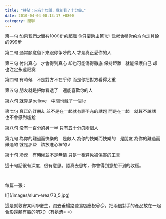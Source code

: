 ```yaml
---
title: "轉貼：只有十句話，我卻看了十分鐘…"
date: 2010-04-04 00:13:17 +0800
category: 閒聊
---
```

<p>第一句  如果我們之間有1000步的距離   你只要跨出第1步    我就會朝你的方向走其餘的999步</p><p>第二句  通常願意留下來跟你争吵的人    才是真正愛你的人</p><p>第三句  付出真心　才會得到真心     却也可能傷得徹底      保持距離　就能保護自己  却也注定永遠寂寞</p><p>第四句   有時候　不是對方不在乎你      而是你把對方看得太重</p><p>第五句  朋友就是把你看透了　還能喜歡你的人</p><p>第六句 就算是believe　中間也藏了一個lie</p><p>第七句   真正的好朋友     並不是在一起就有聊不完的話题     而是在一起　就算不說話  也不會感到尷尬</p><p>第八句  没有一百分的另一半     只有五十分的兩個人</p><p>第九句  為你的難過而快樂的　是敵人          為你的快樂而快樂的　是朋友  為你的難過而難過的        就是那些　該放進心裡的人</p><p>第十句  冷漠　有時候並不是無情     只是一種避免被傷害的工具</p><p>這十句話很有深度，很有意思。認真去思考，你會得到意想不到的收穫。</p><p>&nbsp;</p><p>每篇一張：</p>
![](/images/slum-area/73_5.jpg)
<p>這是幫敦安某同學慶生，跑去垂楊路速食店慶祝＠＠，把兩個對手的產品放在一起合影還頗有趣的吧XD（有鬍渣= =）</p>
